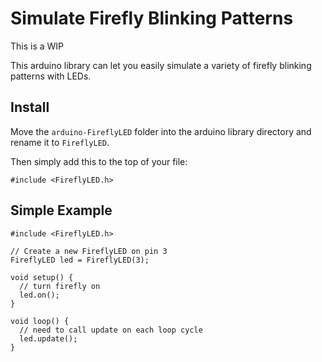 # Simulate Firefly Blinking Patterns

This is a WIP

This arduino library can let you easily simulate a variety of firefly blinking patterns with LEDs.

## Install

Move the `arduino-FireflyLED` folder into the arduino library directory and rename it to `FireflyLED`.

Then simply add this to the top of your file:

```
#include <FireflyLED.h>
```

## Simple Example

```
#include <FireflyLED.h>

// Create a new FireflyLED on pin 3
FireflyLED led = FireflyLED(3);

void setup() {
  // turn firefly on
  led.on();
}

void loop() {
  // need to call update on each loop cycle
  led.update();
}

```
